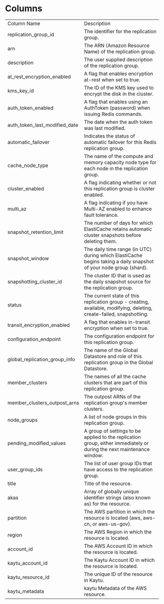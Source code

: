 # Columns  

<table>
	<tr><td>Column Name</td><td>Description</td></tr>
	<tr><td>replication_group_id</td><td>The identifier for the replication group.</td></tr>
	<tr><td>arn</td><td>The ARN (Amazon Resource Name) of the replication group.</td></tr>
	<tr><td>description</td><td>The user supplied description of the replication group.</td></tr>
	<tr><td>at_rest_encryption_enabled</td><td>A flag that enables encryption at-rest when set to true.</td></tr>
	<tr><td>kms_key_id</td><td>The ID of the KMS key used to encrypt the disk in the cluster.</td></tr>
	<tr><td>auth_token_enabled</td><td>A flag that enables using an AuthToken (password) when issuing Redis commands.</td></tr>
	<tr><td>auth_token_last_modified_date</td><td>The date when the auth token was last modified.</td></tr>
	<tr><td>automatic_failover</td><td>Indicates the status of automatic failover for this Redis replication group.</td></tr>
	<tr><td>cache_node_type</td><td>The name of the compute and memory capacity node type for each node in the replication group.</td></tr>
	<tr><td>cluster_enabled</td><td>A flag indicating whether or not this replication group is cluster enabled.</td></tr>
	<tr><td>multi_az</td><td>A flag indicating if you have Multi-AZ enabled to enhance fault tolerance.</td></tr>
	<tr><td>snapshot_retention_limit</td><td>The number of days for which ElastiCache retains automatic cluster snapshots before deleting them.</td></tr>
	<tr><td>snapshot_window</td><td>The daily time range (in UTC) during which ElastiCache begins taking a daily snapshot of your node group (shard).</td></tr>
	<tr><td>snapshotting_cluster_id</td><td>The cluster ID that is used as the daily snapshot source for the replication group.</td></tr>
	<tr><td>status</td><td>The current state of this replication group - creating, available, modifying, deleting, create-failed, snapshotting.</td></tr>
	<tr><td>transit_encryption_enabled</td><td>A flag that enables in-transit encryption when set to true.</td></tr>
	<tr><td>configuration_endpoint</td><td>The configuration endpoint for this replication group.</td></tr>
	<tr><td>global_replication_group_info</td><td>The name of the Global Datastore and role of this replication group in the Global Datastore.</td></tr>
	<tr><td>member_clusters</td><td>The names of all the cache clusters that are part of this replication group.</td></tr>
	<tr><td>member_clusters_outpost_arns</td><td>The outpost ARNs of the replication group&#39;s member clusters.</td></tr>
	<tr><td>node_groups</td><td>A list of node groups in this replication group.</td></tr>
	<tr><td>pending_modified_values</td><td>A group of settings to be applied to the replication group, either immediately or during the next maintenance window.</td></tr>
	<tr><td>user_group_ids</td><td>The list of user group IDs that have access to the replication group.</td></tr>
	<tr><td>title</td><td>Title of the resource.</td></tr>
	<tr><td>akas</td><td>Array of globally unique identifier strings (also known as) for the resource.</td></tr>
	<tr><td>partition</td><td>The AWS partition in which the resource is located (aws, aws-cn, or aws-us-gov).</td></tr>
	<tr><td>region</td><td>The AWS Region in which the resource is located.</td></tr>
	<tr><td>account_id</td><td>The AWS Account ID in which the resource is located.</td></tr>
	<tr><td>kaytu_account_id</td><td>The Kaytu Account ID in which the resource is located.</td></tr>
	<tr><td>kaytu_resource_id</td><td>The unique ID of the resource in Kaytu.</td></tr>
	<tr><td>kaytu_metadata</td><td>kaytu Metadata of the AWS resource.</td></tr>
</table>